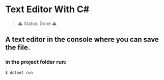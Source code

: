 # Text Editor With C#
> ⚠️ Status: Done ⚠️
## A text editor in the console where you can save the file.

### in the project folder run:
```
$ dotnet run
```

